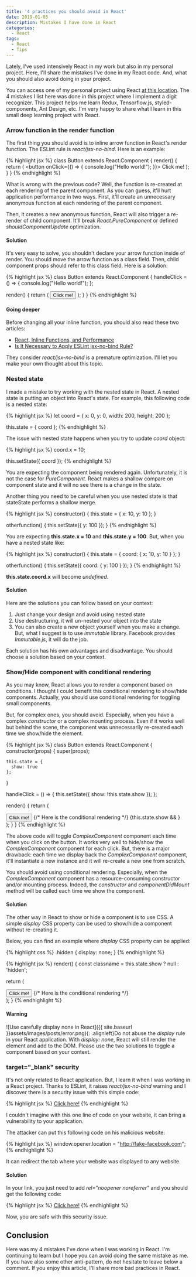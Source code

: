 ```yaml
---
title: '4 practices you should avoid in React'
date: 2019-01-05
description: Mistakes I have done in React
categories:
  - React
tags:
  - React
  - Tips
---
```

Lately, I've used intensively React in my work but also in my personal project. Here, I'll share the mistakes I've done in my React code. And, what you should also avoid doing in your project.

You can access one of my personal project using React [at this location](https://github.com/ixartz/handwritten-digit-recognition-tensorflowjs). The 4 mistakes I list here was done in this project where I implement a digit recognizer. This project helps me learn Redux, Tensorflow.js, styled-components, Ant Design, etc. I'm very happy to share what I learn in this small deep learning project with React.

### Arrow function in the render function

The first thing you should avoid is to inline arrow function in React's render function. The ESLint rule is *react/jsx-no-bind*. Here is an example:

{% highlight jsx %}
class Button extends React.Component {
  render() {
    return (
      <button onClick={() => { console.log("Hello world!"); }}>
        Click me!
      </button>
    );
  }
}
{% endhighlight %}

What is wrong with the previous code? Well, the function is re-created at each rendering of the parent component. As you can guess, it'll hurt application performance in two ways. First, it'll create an unnecessary anonymous function at each rendering of the parent component.

Then, it creates a new anonymous function, React will also trigger a re-render of child component. It'll break *React.PureComponent* or defined *shouldComponentUpdate* optimization.

#### Solution

It's very easy to solve, you shouldn't declare your arrow function inside of render. You should move the arrow function as a class field. Then, child component props should refer to this class field. Here is a solution:

{% highlight jsx %}
class Button extends React.Component {
  handleClick = () => {
    console.log("Hello world!");
  };

  render() {
    return (
      <button onClick={this.handleClick}>
        Click me!
      </button>
    );
  }
}
{% endhighlight %}

#### Going deeper

Before changing all your inline function, you should also read these two articles:

* [React, Inline Functions, and Performance](https://cdb.reacttraining.com/react-inline-functions-and-performance-bdff784f5578)
* [Is It Necessary to Apply ESLint jsx-no-bind Rule?](http://shzhangji.com/blog/2018/09/13/is-it-necessary-to-apply-eslint-jsx-no-bind-rule/)

They consider *react/jsx-no-bind* is a premature optimization. I'll let you make your own thought about this topic.

### Nested state

I made a mistake to try working with the nested state in React. A nested state is putting an object into React's state. For example, this following code is a nested state:

{% highlight jsx %}
let coord = {
  x: 0,
  y: 0,
  width: 200,
  height: 200
};

this.state = {
  coord
};
{% endhighlight %}

The issue with nested state happens when you try to update *coord* object:

{% highlight jsx %}
coord.x = 10;

this.setState({
  coord
});
{% endhighlight %}

You are expecting the component being rendered again. Unfortunately, it is not the case for *PureComponent*. React makes a shallow compare on component state and it will no see there is a change in the state.

Another thing you need to be careful when you use nested state is that stateState performs a shallow merge.

{% highlight jsx %}
constructor() {
  this.state = {
    x: 10,
    y: 10
  };
}

otherfunction() {
  this.setState({
    y: 100
  });
}
{% endhighlight %}

You are expecting **this.state.x = 10** and **this.state.y = 100**. But, when you have a nested state like:

{% highlight jsx %}
constructor() {
  this.state = {
    coord: {
      x: 10,
      y: 10
    }
  };
}

otherfunction() {
  this.setState({
    coord: {
      y: 100
    }
  });
}
{% endhighlight %}

**this.state.coord.x** will become *undefined*.

#### Solution

Here are the solutions you can follow based on your context:

1. Just change your design and avoid using nested state
2. Use destructuring, it will un-nested your object into the state
3. You can also create a new object yourself when you make a change. But, what I suggest is to use *immutable* library. Facebook provides *Immutable.js*, it will do the job.

Each solution has his own advantages and disadvantage. You should choose a solution based on your context.

### Show/Hide component with conditional rendering

As you may know, React allows you to render a component based on conditions. I thought I could benefit this conditional rendering to show/hide components. Actually, you should use conditional rendering for toggling small components.

But, for complex ones, you should avoid. Especially, when you have a complex *constructor* or a complex mounting process. Even if it works well but behind the scene, the component was unnecessarily re-created each time we show/hide the element.

{% highlight jsx %}
class Button extends React.Component {
  constructor(props) {
    super(props);

    this.state = {
      show: true
    };
  }

  handleClick = () => {
    this.setState({
      show: !this.state.show
    });
  };

  render() {
    return (
      <div>
        <button onClick={this.handleClick}>
          Click me!
        </button>
        {/* Here is the conditional rendering */}
        {this.state.show && <ComplexComponent />}
      </div>
    );
  }
}
{% endhighlight %}

The above code will toggle *ComplexComponent* component each time when you click on the button. It works very well to hide/show the *ComplexComponent* component for each click. But, there is a major drawback: each time we display back the *ComplexComponent* component, it'll instantiate a new instance and it will re-create a new one from scratch.

You should avoid using conditional rendering. Especially, when the *ComplexComponent* component has a resource-consuming constructor and/or mounting process. Indeed, the *constructor* and *componentDidMount* method will be called each time we show the component.

#### Solution

The other way in React to show or hide a component is to use CSS. A simple *display* CSS property can be used to show/hide a component without re-creating it.

Below, you can find an example where *display* CSS property can be applied:

{% highlight css %}
.hidden {
  display: none;
}
{% endhighlight %}

{% highlight jsx %}
render() {
  const classname = this.state.show ? null : 'hidden';

  return (
    <div>
      <button onClick={this.handleClick}>
        Click me!
      </button>
      {/* Here is the conditional rendering */}
      <ComplexComponent className={classname} />
    </div>
  );
}
{% endhighlight %}

#### Warning

![Use carefully display none in React]({{ site.baseurl }}assets/images/posts/error.png){: .alignleft}Do not abuse the *display* rule in your React application. With *display: none*, React will still render the element and add to the DOM. Please use the two solutions to toggle a component based on your context.

### target="_blank" security

It's not only related to React application. But, I learn it when I was working in a React project. Thanks to ESLint, it raises *react/jsx-no-bind* warning and I discover there is a security issue with this simple code:

{% highlight jsx %}
<a href="http://malicious-website.com" target="_blank">Click here!</a>
{% endhighlight %}

I couldn't imagine with this one line of code on your website, it can bring a vulnerability to your application.

The attacker can put this following code on his malicious website:

{% highlight jsx %}
window.opener.location = "http://fake-facebook.com";
{% endhighlight %}

It can redirect the tab where your website was displayed to any website.

#### Solution

In your link, you just need to add *rel="noopener noreferrer"* and you should get the following code:

{% highlight jsx %}
<a href="http://malicious-website.com" target="_blank" rel="noopener noreferrer">Click here!</a>
{% endhighlight %}

Now, you are safe with this security issue.

## Conclusion

Here was my 4 mistakes I've done when I was working in React. I'm continuing to learn but I hope you can avoid doing the same mistake as me. If you have also some other anti-pattern, do not hesitate to leave below a comment. If you enjoy this article, I'll share more bad practices in React.
